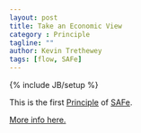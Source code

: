 ```yaml
---
layout: post
title: Take an Economic View
category : Principle
tagline: ""
author: Kevin Trethewey
tags: [flow, SAFe]
---
```

{% include JB/setup %}

This is the first [Principle](/principles.html) of [SAFe](/archetype/SAFe/).

[More info here.](http://scaledagileframework.com/take-an-economic-view/)

